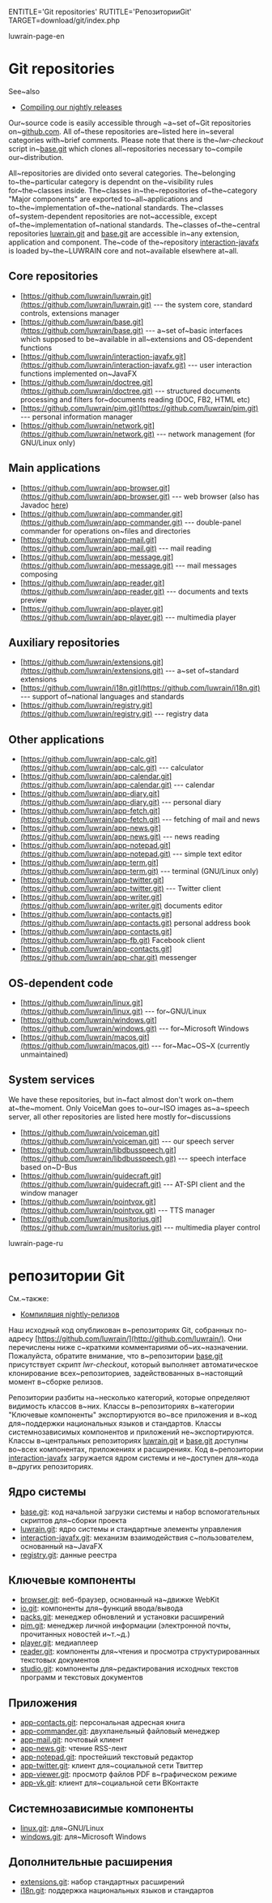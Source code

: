 
ENTITLE='Git repositories'
RUTITLE='РепозиторииGit'
TARGET=download/git/index.php

luwrain-page-en

# Git repositories

See~also

* [Compiling our nightly releases](local:/doc/devel/nightly/)

Our~source code is easily accessible through ~a~set of~Git repositories on~[github.com](http://github.com/luwrain/).
All of~these repositories are~listed here in~several categories 
with~brief comments.
Please note that there is the~*lwr-checkout* script in~[base.git](https://github.com/luwrain/base.git)
which clones all~repositories necessary to~compile our~distribution.

All~repositories are divided onto several categories.
The~belonging to~the~particular category  is dependnt on  the~visibility rules for~the~classes inside.
The~classes in~the~repositories of~the~category  "Major components"
are exported to~all~applications  and to~the~implementation of~the~national standards.
The~classes of~system-dependent repositories are not~accessible,
except of~the~implementation of~national standards.
The~classes of~the~central repositories
[luwrain.git](https://github.com/luwrain/luwrain.git)
and
[base.git](https://github.com/base.git)
are accessible in~any extension, application and component.
The~code of the~repository
[interaction-javafx](https://github.com/luwrain/interaction-javafx.git)
is loaded by~the~LUWRAIN core and not~available elsewhere at~all.

## Core repositories 

* [https://github.com/luwrain/luwrain.git](https://github.com/luwrain/luwrain.git) ---
the system core, standard controls, extensions manager 
* [https://github.com/luwrain/base.git](https://github.com/luwrain/base.git) ---
a~set of~basic interfaces which supposed to be~available in all~extensions and OS-dependent functions
* [https://github.com/luwrain/interaction-javafx.git](https://github.com/luwrain/interaction-javafx.git) ---
user interaction functions implemented on~JavaFX
* [https://github.com/luwrain/doctree.git](https://github.com/luwrain/doctree.git) ---
structured documents processing and filters for~documents reading (DOC, FB2, HTML etc)
* [https://github.com/luwrain/pim.git](https://github.com/luwrain/pim.git) ---
personal information manager
* [https://github.com/luwrain/network.git](https://github.com/luwrain/network.git) ---
network management (for GNU/Linux only)

## Main applications

* [https://github.com/luwrain/app-browser.git](https://github.com/luwrain/app-browser.git) ---
web browser (also has Javadoc [here](http://luwrain.org/api-browser))
* [https://github.com/luwrain/app-commander.git](https://github.com/luwrain/app-commander.git) ---
double-panel commander for operations on~files and directories
* [https://github.com/luwrain/app-mail.git](https://github.com/luwrain/app-mail.git) ---
mail reading
* [https://github.com/luwrain/app-message.git](https://github.com/luwrain/app-message.git) ---
mail messages composing
* [https://github.com/luwrain/app-reader.git](https://github.com/luwrain/app-reader.git) ---
documents and texts preview
* [https://github.com/luwrain/app-player.git](https://github.com/luwrain/app-player.git) ---
multimedia player

## Auxiliary repositories

* [https://github.com/luwrain/extensions.git](https://github.com/luwrain/extensions.git) ---
a~set of~standard extensions
* [https://github.com/luwrain/i18n.git](https://github.com/luwrain/i18n.git) ---
support of~national languages and standards
* [https://github.com/luwrain/registry.git](https://github.com/luwrain/registry.git) ---
registry data

## Other applications

* [https://github.com/luwrain/app-calc.git](https://github.com/luwrain/app-calc.git) ---
calculator
* [https://github.com/luwrain/app-calendar.git](https://github.com/luwrain/app-calendar.git) ---
calendar
* [https://github.com/luwrain/app-diary.git](https://github.com/luwrain/app-diary.git) ---
personal diary
* [https://github.com/luwrain/app-fetch.git](https://github.com/luwrain/app-fetch.git) ---
fetching of mail and news
* [https://github.com/luwrain/app-news.git](https://github.com/luwrain/app-news.git) ---
news reading
* [https://github.com/luwrain/app-notepad.git](https://github.com/luwrain/app-notepad.git) ---
simple text editor
* [https://github.com/luwrain/app-term.git](https://github.com/luwrain/app-term.git) ---
terminal (GNU/Linux only)
* [https://github.com/luwrain/app-twitter.git](https://github.com/luwrain/app-twitter.git) ---
Twitter client
* [https://github.com/luwrain/app-writer.git](https://github.com/luwrain/app-writer.git)
documents editor
* [https://github.com/luwrain/app-contacts.git](https://github.com/luwrain/app-contacts.git)
personal address book
* [https://github.com/luwrain/app-contacts.git](https://github.com/luwrain/app-fb.git)
Facebook client
* [https://github.com/luwrain/app-contacts.git](https://github.com/luwrain/app-char.git)
messenger

## OS-dependent code

* [https://github.com/luwrain/linux.git](https://github.com/luwrain/linux.git) ---
for~GNU/Linux
* [https://github.com/luwrain/windows.git](https://github.com/luwrain/windows.git) ---
for~Microsoft Windows
* [https://github.com/luwrain/macos.git](https://github.com/luwrain/macos.git) ---
for~Mac~OS~X (currently unmaintained)

## System services

We have these repositories, but in~fact almost don't work on~them at~the~moment.
Only VoiceMan goes to~our~ISO images as~a~speech server,
all other repositories are listed here mostly for~discussions

* [https://github.com/luwrain/voiceman.git](https://github.com/luwrain/voiceman.git) ---
our speech server
* [https://github.com/luwrain/libdbusspeech.git](https://github.com/luwrain/libdbusspeech.git) ---
 speech interface based on~D-Bus
* [https://github.com/luwrain/guidecraft.git](https://github.com/luwrain/guidecraft.git) ---
AT-SPI client and the window manager
* [https://github.com/luwrain/pointvox.git](https://github.com/luwrain/pointvox.git) ---
    TTS manager
* [https://github.com/luwrain/musitorius.git](https://github.com/luwrain/musitorius.git) ---
multimedia player control

luwrain-page-ru

# репозитории Git

См.~также:

* [Компиляция nightly-релизов](local:/doc/devel/nightly/)

Наш исходный код опубликован в~репозиториях Git, собранных по-адресу [https://github.com/luwrain/](http://github.com/luwrain/).
Они перечислены ниже с~краткими комментариями об~их~назначении.
Пожалуйста, обратите внимание, что в~репозитории [base.git](https://github.com/luwrain/base.git) присутствует скрипт _lwr-checkout_,
который выполняет автоматическое клонирование всех~репозиториев, задействованных в~настоящий момент в~сборке релизов.

Репозитории разбиты на~несколько категорий,
которые определяют видимость классов в~них.
Классы в~репозиториях  в~категории "Ключевые компоненты" экспортируются во~все приложения и в~код для~поддержки национальных языков и стандартов.
Классы системнозависимых компонентов и приложений не~экспортируются.
Классы в~центральных репозиториях
[luwrain.git](https://github.com/luwrain/luwrain.git)
и
[base.git](https://github.com/base.git)
доступны во~всех компонентах, приложениях и расширениях.
Код в~репозитории
[interaction-javafx](https://github.com/luwrain/interaction-javafx.git)
загружается ядром системы и не~доступен для~кода в~других репозиториях.

## Ядро системы

* [base.git](https://github.com/luwrain/base.git):
код начальной загрузки системы и набор вспомогательных скриптов для~сборки проекта
* [luwrain.git](https://github.com/luwrain/luwrain.git):
ядро системы и стандартные элементы управления
* [interaction-javafx.git](https://github.com/luwrain/interaction-javafx.git):
механизм взаимодействия с~пользователем, основанный на~JavaFX 
* [registry.git](https://github.com/luwrain/registry.git):
данные реестра

## Ключевые компоненты

* [browser.git](https://github.com/luwrain/browser.git):
веб-браузер, основанный на~движке WebKit
* [io.git](https://github.com/luwrain/io.git):
компоненты для~функций ввода/вывода
* [packs.git](https://github.com/luwrain/packs.git):
менеджер обновлений и установки расширений
* [pim.git](https://github.com/luwrain/pim.git):
менеджер личной информации (электронной почты, прочитанных новостей и~т.~д.)
* [player.git](https://github.com/luwrain/player.git):
медиаплеер
* [reader.git](https://github.com/luwrain/reader.git):
компоненты для~чтения и просмотра структурированных текстовых документов
* [studio.git](https://github.com/luwrain/studio.git):
компоненты для~редактирования исходных текстов программ и текстовых документов

## Приложения

* [app-contacts.git](https://github.com/luwrain/app-contacts.git):
персональная адресная книга
* [app-commander.git](https://github.com/luwrain/app-commander.git):
двухпанельный файловый менеджер
* [app-mail.git](https://github.com/luwrain/app-mail.git):
почтовый клиент
* [app-news.git](https://github.com/luwrain/app-news.git):
чтение RSS-лент
* [app-notepad.git](https://github.com/luwrain/app-notepad.git):
простейший текстовый редактор
* [app-twitter.git](https://github.com/luwrain/app-twitter.git):
клиент для~социальной сети Твиттер
* [app-viewer.git](https://github.com/luwrain/app-viewer.git):
просмотр файлов PDF в~графическом режиме
* [app-vk.git](https://github.com/luwrain/app-vk.git):
клиент для~социальной сети ВКонтакте

## Системнозависимые компоненты

* [linux.git](https://github.com/luwrain/linux.git):
для~GNU/Linux
* [windows.git](https://github.com/luwrain/windows.git):
для~Microsoft Windows


## Дополнительные расширения

* [extensions.git](https://github.com/luwrain/extensions.git):
набор стандартных расширений
* [i18n.git](https://github.com/luwrain/i18n.git):
поддержка национальных языков и стандартов
